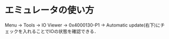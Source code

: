 # エミュレータの使い方

Menu -> Tools -> IO Viewer -> 0x4000130-P1 -> Automatic update(右下)にチェックを入れることでIOの状態を確認できる．